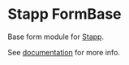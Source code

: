# Stapp FormBase

Base form module for [Stapp](https://github.com/TinkoffCreditSystems/stapp).

See [documentation](https://tinkoffcreditsystems.github.io/stapp/modules/formBase.html) for more info.
